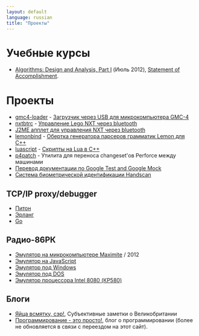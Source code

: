 ```yaml
---
layout: default
language: russian
title: "Проекты"
---
```

# Учебные курсы

* [Algorithms: Design and Analysis, Part I][] (Июль 2012), [Statement of Accomplishment][Algorithms: Design and Analysis, Part I, Statement of Accomplishment].

[Algorithms: Design and Analysis, Part I]: https://class.coursera.org/algo-2012-002/class/index
[Algorithms: Design and Analysis, Part I, Statement of Accomplishment]: /files/education/2012/coursera/stanford/algo1/statement-of-accomplishment.pdf

# Проекты

* [gmc4-loader][] - [Загрузчик через USB для микрокомпьютера GMC-4][]
* [nxtbtrc][] - [Управление Lego NXT через bluetooth][]
* [J2ME апплет для управления NXT через bluetooth][NXT Brick remote control over Bluetooth]
* [lemonbind][] - [Обертка генератора парсеров грамматик Lemon для C++][]
* [luascript][] - [Скрипты на Lua в С++][]
* [p4patch][] - Утилита для переноса changeset'ов Perforce между машинами
* [Перевод документации по Google Test and Google Mock][]
* [Система биометрической идентификации Handscan][]

[gmc4-loader]: https://github.com/begoon/gmc4-loader/
[Загрузчик через USB для микрокомпьютера GMC-4]: http://demin.ws/blog/russian/2012/07/25/gmc4-loader-assembled/

## TCP/IP proxy/debugger

* [Питон][py-tcpspy]
* [Эрланг][erl-tcpspy]
* [Go][go-tcpspy]

## Радио-86РК

* [Эмулятор на микрокомпьютере Maximite][Эмулятор Радио-86РК на микрокомпьютере Maximite] / 2012
* [Эмулятор на JavaScript][Эмулятор Радио-86РК на JavaScript]
* [Эмулятор под Windows][Эмулятор Радио-86РК под Windows]
* [Эмулятор под DOS][Эмулятор Радио-86РК под DOS]
* [Эмулятор процессора Intel 8080 (КР580)][]

## Блоги

* [Яйца всмятку, сэр!][], Субъективные заметки о Великобритании
* [Программирование - это просто!][], блог о программировании (более не обновляется в связи с переездом на этот сайт).

[Эмулятор Радио-86РК на микрокомпьютере Maximite]: https://github.com/begoon/rk86-maximite/
[Эмулятор Радио-86РК на JavaScript]: http://radio86.googlecode.com
[Эмулятор Радио-86РК под Windows]: /projects/radio86/emulator/windows/
[Эмулятор Радио-86РК под DOS]: /projects/radio86/emulator/dos/

[Эмулятор процессора Intel 8080 (КР580)]: https://github.com/begoon/i8080-core/

[nxtbtrc]: http://code.google.com/p/nxtbtrc
[Управление Lego NXT через bluetooth]: /blog/russian/2009/06/24/lego-nxt-remote-control-via-bluetooth/
[NXT Brick remote control over Bluetooth]: /projects/lego/nxt/bluetooth/
[lemonbind]: http://code.google.com/p/lemonbind/
[Обертка генератора парсеров грамматик Lemon для C++]: /blog/russian/2009/07/06/wrapper-for-lemon/
[Перевод документации по Google Test and Google Mock]: http://code.google.com/p/googletest-translations/
[Скрипты на Lua в С++]: /blog/russian/2009/06/12/lua-scripts-in-cpp/
[luascript]: http://code.google.com/p/luascript
[p4patch]: http://code.google.com/p/p4patch
[Система биометрической идентификации Handscan]: http://handscan.ru/

[py-tcpspy]: https://github.com/begoon/py-tcpspy
[erl-tcpspy]: https://github.com/begoon/erl-tcpspy
[go-tcpspy]: https://github.com/begoon/go-tcpspy

[Яйца всмятку, сэр!]: http://english-eggs.blogspot.com
[Программирование - это просто!]: http://easy-coding.blogspot.com/
